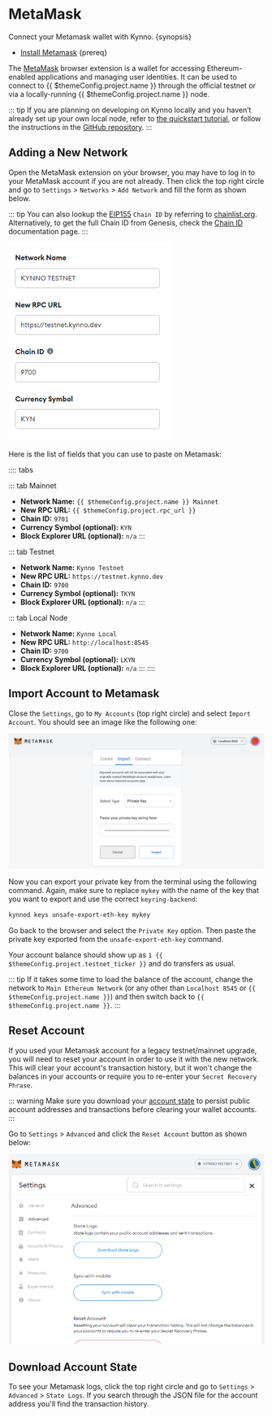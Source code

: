 <!--
order: 2
-->

# MetaMask

Connect your Metamask wallet with Kynno. {synopsis}

- [Install Metamask](https://metamask.io/download/) {prereq}

The [MetaMask](https://metamask.io/) browser extension is a wallet for accessing Ethereum-enabled applications and managing user identities. It can be used to connect to {{ $themeConfig.project.name }} through the official testnet or via a locally-running {{ $themeConfig.project.name }} node.

::: tip
If you are planning on developing on Kynno locally and you haven’t already set up your own local node, refer to [the quickstart tutorial](../../validators/quickstart/run_node.md), or follow the instructions in the [GitHub repository](https://github.com/kynnoenterprise/core/).
:::

## Adding a New Network

Open the MetaMask extension on your browser, you may have to log in to your MetaMask account if you are not already. Then click the top right circle and go to `Settings` > `Networks` > `Add Network` and fill the form as shown below.

::: tip
You can also lookup the [EIP155](https://github.com/ethereum/EIPs/blob/master/EIPS/eip-155.md) `Chain ID` by referring to [chainlist.org](https://chainlist.org/). Alternatively, to get the full Chain ID from Genesis, check the [Chain ID](../../users/technical_concepts/chain_id.md) documentation page.
:::

![metamask networks settings](./../../img/metamask_network_settings.png)

Here is the list of fields that you can use to paste on Metamask:

:::: tabs

::: tab Mainnet

- **Network Name:** `{{ $themeConfig.project.name }} Mainnet`
- **New RPC URL:** `{{ $themeConfig.project.rpc_url }}`
- **Chain ID:** `9701`
- **Currency Symbol (optional):** `KYN`
- **Block Explorer URL (optional):** `n/a`
  :::

::: tab Testnet

- **Network Name:** `Kynno Testnet`
- **New RPC URL:** `https://testnet.kynno.dev`
- **Chain ID:** `9700`
- **Currency Symbol (optional):** `TKYN`
- **Block Explorer URL (optional):** `n/a`
  :::

::: tab Local Node

- **Network Name:** `Kynno Local`
- **New RPC URL:** `http://localhost:8545`
- **Chain ID:** `9700`
- **Currency Symbol (optional):** `LKYN`
- **Block Explorer URL (optional):** `n/a`
  :::
  ::::

## Import Account to Metamask

Close the `Settings`, go to `My Accounts` (top right circle) and select `Import Account`. You should see an image like the following one:

![metamask manual import account page](./../../img/metamask_import.png)

Now you can export your private key from the terminal using the following command. Again, make sure to replace `mykey` with the name of the key that you want to export and use the correct `keyring-backend`:

```bash
kynnod keys unsafe-export-eth-key mykey
```

Go back to the browser and select the `Private Key` option. Then paste the private key exported from the `unsafe-export-eth-key` command.

Your account balance should show up as `1 {{ $themeConfig.project.testnet_ticker }}` and do transfers as usual.

::: tip
If it takes some time to load the balance of the account, change the network to `Main Ethereum Network` (or any other than `Localhost 8545` or `{{ $themeConfig.project.name }}`) and then switch back to `{{ $themeConfig.project.name }}`.
:::

## Reset Account

If you used your Metamask account for a legacy testnet/mainnet upgrade, you will need to reset your account in order to use it with the new network. This will clear your account's transaction history, but it won't change the balances in your accounts or require you to re-enter your `Secret Recovery Phrase`.

::: warning
Make sure you download your [account state](#download-account-state) to persist public account addresses and transactions before clearing your wallet accounts.
:::

Go to `Settings` > `Advanced`  and click the `Reset Account` button as shown below:

![Metamask Account Reset](./../../img/reset_account.png)

## Download Account State

To see your Metamask logs, click the top right circle and go to `Settings` > `Advanced` > `State Logs`. If you search through the JSON file for the account address you'll find the transaction history.
